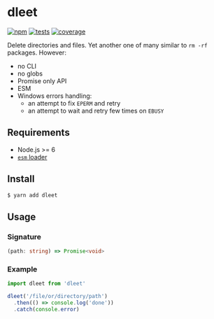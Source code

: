 # dleet

[![npm](https://img.shields.io/npm/v/dleet.svg?style=flat-square)](https://www.npmjs.com/package/dleet) [![tests](https://img.shields.io/travis/deepsweet/dleet/master.svg?label=tests&style=flat-square)](https://travis-ci.org/deepsweet/dleet) [![coverage](https://img.shields.io/codecov/c/github/deepsweet/dleet.svg?style=flat-square)](https://codecov.io/github/deepsweet/dleet)

Delete directories and files. Yet another one of many similar to `rm -rf` packages. However:

* no CLI
* no globs
* Promise only API
* ESM
* Windows errors handling:
  * an attempt to fix `EPERM` and retry
  * an attempt to wait and retry few times on `EBUSY`

## Requirements

* Node.js >= 6
* [`esm` loader](https://github.com/standard-things/esm)

## Install

```sh
$ yarn add dleet
```

## Usage

### Signature

```ts
(path: string) => Promise<void>
```

### Example

```js
import dleet from 'dleet'

dleet('/file/or/directory/path')
  .then(() => console.log('done'))
  .catch(console.error)
```
